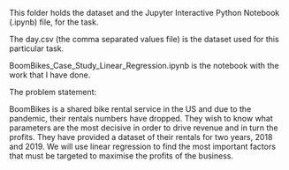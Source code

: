 This folder holds the dataset and the Jupyter Interactive Python Notebook (.ipynb) file, for the task.

The day.csv (the comma separated values file) is the dataset used for this particular task.

BoomBikes_Case_Study_Linear_Regression.ipynb is the notebook with the work that I have done.

The problem statement:

BoomBikes is a shared bike rental service in the US and due to the pandemic, their rentals numbers have dropped. They wish to know what parameters are the most decisive in order to drive revenue and in turn the profits. They have provided a dataset of their rentals for two years, 2018 and 2019.
We will use linear regression to find the most important factors that must be targeted to maximise the profits of the business.
